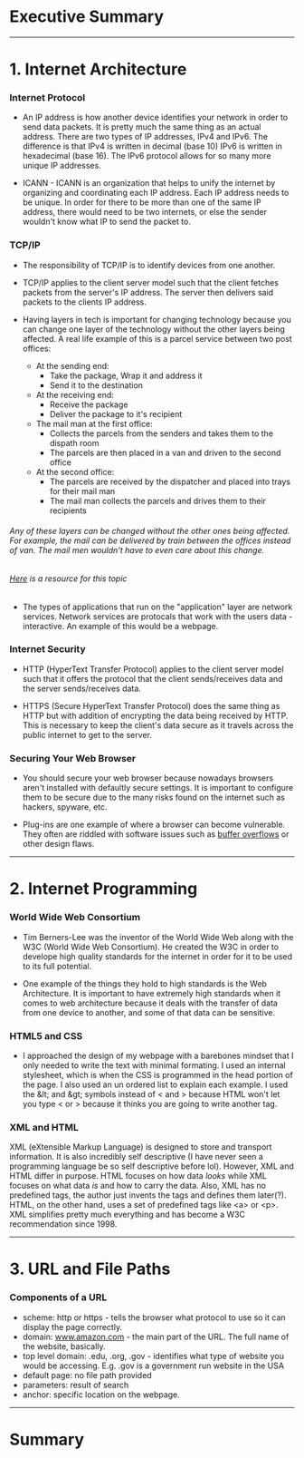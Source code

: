 # Executive Summary

___

# 1. Internet Architecture
### Internet Protocol
- An IP address is how another device identifies your network in order to send data packets. It is pretty much the same thing as an actual address. There are two types of IP addresses, IPv4 and IPv6. The difference is that IPv4 is written in decimal (base 10) IPv6 is written in hexadecimal (base 16). The IPv6 protocol allows for so many more unique IP addresses.

- ICANN - ICANN is an organization that helps to unify the internet by organizing and coordinating each IP address. Each IP address needs to be unique. In order for there to be more than one of the same IP address, there would need to be two internets, or else the sender wouldn't know what IP to send the packet to.

### TCP/IP
- The responsibility of TCP/IP is to identify devices from one another.

- TCP/IP applies to the client server model such that the client fetches packets from the server's IP address. The server then delivers said packets to the clients IP address.

- Having layers in tech is important for changing technology because you can change one layer of the technology without the other layers being affected. A real life example of this is a parcel service between two post offices:
  - At the sending end:
    - Take the package, Wrap it and address it
    - Send it to the destination
  - At the receiving end: 
    - Receive the package
    - Deliver the package to it's recipient
  - The mail man at the first office:
    - Collects the parcels from the senders and takes them to the dispath room
    - The parcels are then placed in a van and driven to the second office
  - At the second office:
    - The parcels are received by the dispatcher and placed into trays for their mail man
    - The mail man collects the parcels and drives them to their recipients
###### Any of these layers can be changed without the other ones being affected. For example, the mail can be delivered by train between the offices instead of van. The mail men wouldn't have to even care about this change.
<h6><a href="http://www.steves-internet-guide.com/internet-protocol-suite-explained/">Here</a> is a resource for this topic</h6>

- The types of applications that run on the "application" layer are network services. Network services are protocals that work with the users data - interactive. An example of this would be a webpage. 

### Internet Security
- HTTP (HyperText Transfer Protocol) applies to the client server model such that it offers the protocol that the client sends/receives data and the server sends/receives data. 

- HTTPS (Secure HyperText Transfer Protocol) does the same thing as HTTP but with addition of encrypting the data being received by HTTP. This is necessary to keep the client's data secure as it travels across the public internet to get to the server.

### Securing Your Web Browser
- You should secure your web browser because nowadays browsers aren't installed with defaultly secure settings. It is important to configure them to be secure due to the many risks found on the internet such as hackers, spyware, etc.

- Plug-ins are one example of where a browser can become vulnerable. They often are riddled with software issues such as <a href="https://www.google.com/search?q=buffer+overflow&rlz=1C1CHBF_enUS864US864&oq=buffer+overflow&aqs=chrome..69i57.3894j0j7&sourceid=chrome&ie=UTF-8">buffer overflows</a> or other design flaws.
___

# 2. Internet Programming

### World Wide Web Consortium
- Tim Berners-Lee was the inventor of the World Wide Web along with the W3C (World Wide Web Consortium). He created the W3C in order to develope high quality standards for the internet in order for it to be used to its full potential. 

- One example of the things they hold to high standards is the Web Architecture. It is important to have extremely high standards when it comes to web architecture because it deals with the transfer of data from one device to another, and some of that data can be sensitive.

### HTML5 and CSS
- I approached the design of my webpage with a barebones mindset that I only needed to write the text with minimal formating. I used an internal stylesheet, which is when the CSS is programmed in the head portion of the page. I also used an un ordered list to explain each example. I used the &amp;lt; and &amp;gt; symbols instead of < and > because HTML won't let you type < or > because it thinks you are going to write another tag. 

### XML and HTML
XML (eXtensible Markup Language) is designed to store and transport information. It is also incredibly self descriptive (I have never seen a programming language be so self descriptive before lol). However, XML and HTML differ in purpose. HTML focuses on how data *looks* while XML focuses on what data *is* and how to carry the data. Also, XML has no predefined tags, the author just invents the tags and defines them later(?). HTML, on the other hand, uses a set of predefined tags like &lt;a&gt; or &lt;p&gt;. XML simplifies pretty much everything and has become a W3C recommendation since 1998.
___

# 3. URL and File Paths

### Components of a URL 
- scheme: http or https - tells the browser what protocol to use so it can display the page correctly.
- domain: www.amazon.com - the main part of the URL. The full name of the website, basically.
- top level domain: .edu, .org, .gov - identifies what type of website you would be accessing. E.g. .gov is a government run website in the USA
- default page: no file path provided
- parameters: result of search
- anchor: specific location on the webpage.
___
# Summary


